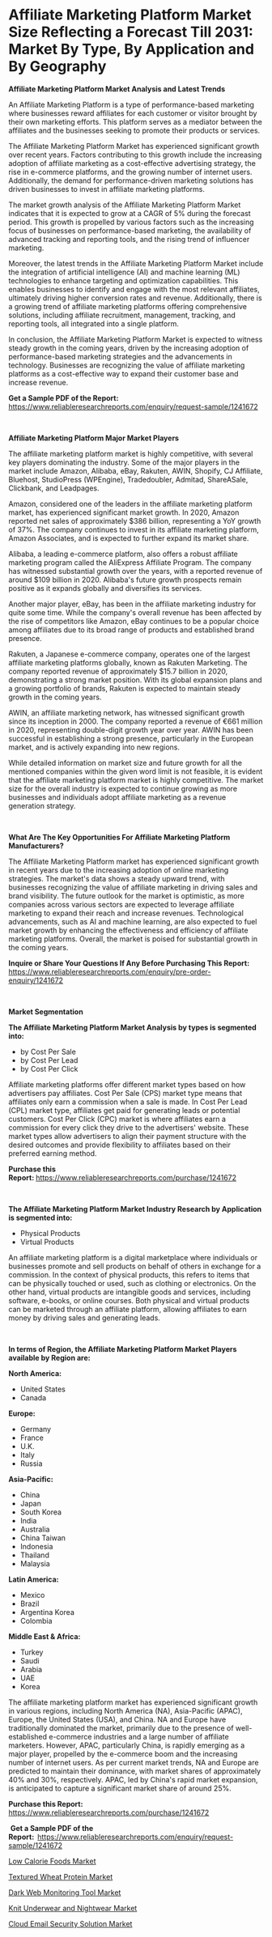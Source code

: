 <p><h1>Affiliate Marketing Platform Market Size Reflecting a Forecast Till 2031: Market By Type, By Application and By Geography</h1></p><p><strong>Affiliate Marketing Platform Market Analysis and Latest Trends</strong></p>
<p><p>An Affiliate Marketing Platform is a type of performance-based marketing where businesses reward affiliates for each customer or visitor brought by their own marketing efforts. This platform serves as a mediator between the affiliates and the businesses seeking to promote their products or services.</p><p>The Affiliate Marketing Platform Market has experienced significant growth over recent years. Factors contributing to this growth include the increasing adoption of affiliate marketing as a cost-effective advertising strategy, the rise in e-commerce platforms, and the growing number of internet users. Additionally, the demand for performance-driven marketing solutions has driven businesses to invest in affiliate marketing platforms.</p><p>The market growth analysis of the Affiliate Marketing Platform Market indicates that it is expected to grow at a CAGR of 5% during the forecast period. This growth is propelled by various factors such as the increasing focus of businesses on performance-based marketing, the availability of advanced tracking and reporting tools, and the rising trend of influencer marketing.</p><p>Moreover, the latest trends in the Affiliate Marketing Platform Market include the integration of artificial intelligence (AI) and machine learning (ML) technologies to enhance targeting and optimization capabilities. This enables businesses to identify and engage with the most relevant affiliates, ultimately driving higher conversion rates and revenue. Additionally, there is a growing trend of affiliate marketing platforms offering comprehensive solutions, including affiliate recruitment, management, tracking, and reporting tools, all integrated into a single platform.</p><p>In conclusion, the Affiliate Marketing Platform Market is expected to witness steady growth in the coming years, driven by the increasing adoption of performance-based marketing strategies and the advancements in technology. Businesses are recognizing the value of affiliate marketing platforms as a cost-effective way to expand their customer base and increase revenue.</p></p>
<p><strong>Get a Sample PDF of the Report:&nbsp;</strong> <a href="https://www.reliableresearchreports.com/enquiry/request-sample/1241672">https://www.reliableresearchreports.com/enquiry/request-sample/1241672</a></p>
<p>&nbsp;</p>
<p><strong>Affiliate Marketing Platform Major Market Players</strong></p>
<p><p>The affiliate marketing platform market is highly competitive, with several key players dominating the industry. Some of the major players in the market include Amazon, Alibaba, eBay, Rakuten, AWIN, Shopify, CJ Affiliate, Bluehost, StudioPress (WPEngine), Tradedoubler, Admitad, ShareASale, Clickbank, and Leadpages.</p><p>Amazon, considered one of the leaders in the affiliate marketing platform market, has experienced significant market growth. In 2020, Amazon reported net sales of approximately $386 billion, representing a YoY growth of 37%. The company continues to invest in its affiliate marketing platform, Amazon Associates, and is expected to further expand its market share.</p><p>Alibaba, a leading e-commerce platform, also offers a robust affiliate marketing program called the AliExpress Affiliate Program. The company has witnessed substantial growth over the years, with a reported revenue of around $109 billion in 2020. Alibaba's future growth prospects remain positive as it expands globally and diversifies its services.</p><p>Another major player, eBay, has been in the affiliate marketing industry for quite some time. While the company's overall revenue has been affected by the rise of competitors like Amazon, eBay continues to be a popular choice among affiliates due to its broad range of products and established brand presence.</p><p>Rakuten, a Japanese e-commerce company, operates one of the largest affiliate marketing platforms globally, known as Rakuten Marketing. The company reported revenue of approximately $15.7 billion in 2020, demonstrating a strong market position. With its global expansion plans and a growing portfolio of brands, Rakuten is expected to maintain steady growth in the coming years.</p><p>AWIN, an affiliate marketing network, has witnessed significant growth since its inception in 2000. The company reported a revenue of €661 million in 2020, representing double-digit growth year over year. AWIN has been successful in establishing a strong presence, particularly in the European market, and is actively expanding into new regions.</p><p>While detailed information on market size and future growth for all the mentioned companies within the given word limit is not feasible, it is evident that the affiliate marketing platform market is highly competitive. The market size for the overall industry is expected to continue growing as more businesses and individuals adopt affiliate marketing as a revenue generation strategy.</p></p>
<p>&nbsp;</p>
<p><strong>What Are The Key Opportunities For Affiliate Marketing Platform Manufacturers?</strong></p>
<p><p>The Affiliate Marketing Platform market has experienced significant growth in recent years due to the increasing adoption of online marketing strategies. The market's data shows a steady upward trend, with businesses recognizing the value of affiliate marketing in driving sales and brand visibility. The future outlook for the market is optimistic, as more companies across various sectors are expected to leverage affiliate marketing to expand their reach and increase revenues. Technological advancements, such as AI and machine learning, are also expected to fuel market growth by enhancing the effectiveness and efficiency of affiliate marketing platforms. Overall, the market is poised for substantial growth in the coming years.</p></p>
<p><strong>Inquire or Share Your Questions If Any Before Purchasing This Report:</strong> <a href="https://www.reliableresearchreports.com/enquiry/pre-order-enquiry/1241672">https://www.reliableresearchreports.com/enquiry/pre-order-enquiry/1241672</a></p>
<p>&nbsp;</p>
<p><strong>Market Segmentation</strong></p>
<p><strong>The Affiliate Marketing Platform Market Analysis by types is segmented into:</strong></p>
<p><ul><li>by Cost Per Sale</li><li>by Cost Per Lead</li><li>by Cost Per Click</li></ul></p>
<p><p>Affiliate marketing platforms offer different market types based on how advertisers pay affiliates. Cost Per Sale (CPS) market type means that affiliates only earn a commission when a sale is made. In Cost Per Lead (CPL) market type, affiliates get paid for generating leads or potential customers. Cost Per Click (CPC) market is where affiliates earn a commission for every click they drive to the advertisers' website. These market types allow advertisers to align their payment structure with the desired outcomes and provide flexibility to affiliates based on their preferred earning method.</p></p>
<p><strong>Purchase this Report:&nbsp;</strong><a href="https://www.reliableresearchreports.com/purchase/1241672">https://www.reliableresearchreports.com/purchase/1241672</a></p>
<p>&nbsp;</p>
<p><strong>The Affiliate Marketing Platform Market Industry Research by Application is segmented into:</strong></p>
<p><ul><li>Physical Products</li><li>Virtual Products</li></ul></p>
<p><p>An affiliate marketing platform is a digital marketplace where individuals or businesses promote and sell products on behalf of others in exchange for a commission. In the context of physical products, this refers to items that can be physically touched or used, such as clothing or electronics. On the other hand, virtual products are intangible goods and services, including software, e-books, or online courses. Both physical and virtual products can be marketed through an affiliate platform, allowing affiliates to earn money by driving sales and generating leads.</p></p>
<p>&nbsp;</p>
<p><strong>In terms of Region, the Affiliate Marketing Platform Market Players available by Region are:</strong></p>
<p>
    <p> <strong> North America: </strong>
        <ul>
            <li>United States</li>
            <li>Canada</li>
        </ul>
        </p> 
    <p> <strong> Europe: </strong>
        <ul>
            <li>Germany</li>
            <li>France</li>
            <li>U.K.</li>
            <li>Italy</li>
            <li>Russia</li>
        </ul>
        </p> 
    <p> <strong> Asia-Pacific: </strong>
        <ul>
            <li>China</li>
            <li>Japan</li>
            <li>South Korea</li>
            <li>India</li>
            <li>Australia</li>
            <li>China Taiwan</li>
            <li>Indonesia</li>
            <li>Thailand</li>
            <li>Malaysia</li>
        </ul>
        </p> 
    <p> <strong> Latin America: </strong>
        <ul>
            <li>Mexico</li>
            <li>Brazil</li>
            <li>Argentina Korea</li>
            <li>Colombia</li>
        </ul>
        </p> 
    <p> <strong> Middle East & Africa: </strong>
        <ul>
            <li>Turkey</li>
            <li>Saudi</li>
            <li>Arabia</li>
            <li>UAE</li>
            <li>Korea</li>
        </ul>
    </p>
    </p>
<p><p>The affiliate marketing platform market has experienced significant growth in various regions, including North America (NA), Asia-Pacific (APAC), Europe, the United States (USA), and China. NA and Europe have traditionally dominated the market, primarily due to the presence of well-established e-commerce industries and a large number of affiliate marketers. However, APAC, particularly China, is rapidly emerging as a major player, propelled by the e-commerce boom and the increasing number of internet users. As per current market trends, NA and Europe are predicted to maintain their dominance, with market shares of approximately 40% and 30%, respectively. APAC, led by China's rapid market expansion, is anticipated to capture a significant market share of around 25%.</p></p>
<p><strong>Purchase this Report: </strong><a href="https://www.reliableresearchreports.com/purchase/1241672">https://www.reliableresearchreports.com/purchase/1241672</a></p>
<p>&nbsp;<strong>Get a Sample PDF of the Report:&nbsp;&nbsp;</strong><a href="https://www.reliableresearchreports.com/enquiry/request-sample/1241672">https://www.reliableresearchreports.com/enquiry/request-sample/1241672</a></p>
<p><strong></strong></p>
<p><p><a href="https://medium.com/@williefields75r/low-calorie-foods-nbsp-market-focuses-on-market-share-size-and-projected-forecast-till-2031-95a340964dbb">Low Calorie Foods Market</a></p><p><a href="https://medium.com/@williefields75r/textured-wheat-protein-market-size-cagr-trends-2024-2030-eac27b79973e">Textured Wheat Protein Market</a></p><p><a href="https://github.com/Triciasol/Market-Research-Report-List-1/blob/main/dark-web-monitoring-tool-market.md">Dark Web Monitoring Tool Market</a></p><p><a href="https://medium.com/@williefields75r/knit-underwear-and-nightwear-market-size-reveals-the-best-marketing-channels-in-global-industry-853ae47aefd1">Knit Underwear and Nightwear Market</a></p><p><a href="https://github.com/jhcraigie/Market-Research-Report-List-1/blob/main/cloud-email-security-solution-market.md">Cloud Email Security Solution Market</a></p></p>